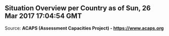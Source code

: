 ## Situation Overview per Country as of Sun, 26 Mar 2017 17:04:54 GMT

Source: **ACAPS (Assessment Capacities Project) - https://www.acaps.org**